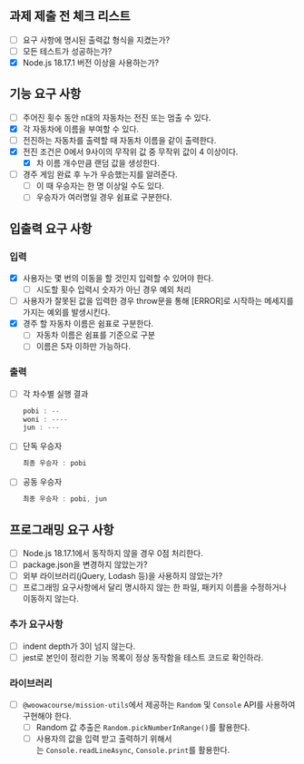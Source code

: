 ## 과제 제출 전 체크 리스트

- [ ]  요구 사항에 명시된 출력값 형식을 지켰는가?
- [ ]  모든 테스트가 성공하는가?
- [x]  Node.js 18.17.1 버전 이상을 사용하는가?

## 기능 요구 사항

- [ ]  주어진 횟수 동안 n대의 자동차는 전진 또는 멈출 수 있다.
- [x]  각 자동차에 이름을 부여할 수 있다.
- [ ]  전진하는 자동차를 출력할 때 자동차 이름을 같이 출력한다.
- [x]  전진 조건은 0에서 9사이의 무작위 값 중 무작위 값이 4 이상이다.
    - [x]  차 이름 개수만큼 랜덤 값을 생성한다.
- [ ]  경주 게임 완료 후 누가 우승했는지를 알려준다.
    - [ ]  이 때 우승자는 한 명 이상일 수도 있다.
    - [ ]  우승자가 여러명일 경우 쉼표로 구분한다.

## 입출력 요구 사항

### 입력

- [x]  사용자는 몇 번의 이동을 할 것인지 입력할 수 있어야 한다.
    - [ ]  시도할 횟수 입력시 숫자가 아닌 경우 예외 처리
- [ ]  사용자가 잘못된 값을 입력한 경우 throw문을 통해 [ERROR]로 시작하는 메세지를 가지는 예외를 발생시킨다.
- [x]  경주 할 자동차 이름은 쉼표로 구분한다.
    - [ ]  자동차 이름은 쉼표를 기준으로 구분
    - [ ]  이름은 5자 이하만 가능하다.

### 출력

- [ ]  각 차수별 실행 결과
    
    ```java
    pobi : --
    woni : ----
    jun : ---
    ```
    
- [ ]  단독 우승자
    
    ```java
    최종 우승자 : pobi
    ```
    
- [ ]  공동 우승자
    
    ```java
    최종 우승자 : pobi, jun
    ```
    

## 프로그래밍 요구 사항

- [ ]  Node.js 18.17.1에서 동작하지 않을 경우 0점 처리한다.
- [ ]  package.json을 변경하지 않았는가?
- [ ]  외부 라이브러리(jQuery, Lodash 등)을 사용하지 않았는가?
- [ ]  프로그래밍 요구사항에서 달리 명시하지 않는 한 파일, 패키지 이름을 수정하거나 이동하지 않는다.

### 추가 요구사항

- [ ]  indent depth가 3이 넘지 않는다.
- [ ]  jest로 본인이 정리한 기능 목록이 정상 동작함을 테스트 코드로 확인하라.

### 라이브러리

- [ ]  `@woowacourse/mission-utils`에서 제공하는 `Random` 및 `Console` API를 사용하여 구현해야 한다.
    - [ ]  Random 값 추출은 `Random.pickNumberInRange()`를 활용한다.
    - [ ]  사용자의 값을 입력 받고 출력하기 위해서는 `Console.readLineAsync`, `Console.print`를 활용한다.